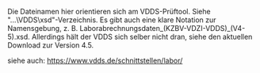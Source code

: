 Die Dateinamen hier orientieren sich am VDDS-Prüftool. Siehe "...\VDDS\xsd\"-Verzeichnis. Es gibt auch eine klare Notation zur Namensgebung, z. B. Laborabrechnungsdaten_(KZBV-VDZI-VDDS)_(V4-5).xsd.
Allerdings hält der VDDS sich selber nicht dran, siehe den aktuellen Download zur Version 4.5.

siehe auch: https://www.vdds.de/schnittstellen/labor/
